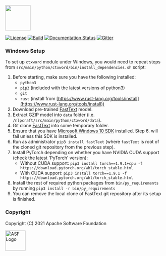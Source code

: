 <!--
 Licensed to the Apache Software Foundation (ASF) under one or more
 contributor license agreements.  See the NOTICE file distributed with
 this work for additional information regarding copyright ownership.
 The ASF licenses this file to You under the Apache License, Version 2.0
 (the "License"); you may not use this file except in compliance with
 the License.  You may obtain a copy of the License at

      http://www.apache.org/licenses/LICENSE-2.0

 Unless required by applicable law or agreed to in writing, software
 distributed under the License is distributed on an "AS IS" BASIS,
 WITHOUT WARRANTIES OR CONDITIONS OF ANY KIND, either express or implied.
 See the License for the specific language governing permissions and
 limitations under the License.
-->

<img src="https://nlpcraft.apache.org/images/nlpcraft_logo_black.gif" height="80px" alt="">
<br>

[![License](https://img.shields.io/badge/license-Apache%202-blue.svg)](https://raw.githubusercontent.com/apache/opennlp/master/LICENSE)
[![Build](https://github.com/apache/incubator-nlpcraft/workflows/build/badge.svg)](https://github.com/apache/incubator-nlpcraft/actions)
[![Documentation Status](https://img.shields.io/:docs-latest-green.svg)](https://nlpcraft.apache.org/docs.html)
[![Gitter](https://badges.gitter.im/apache-nlpcraft/community.svg)](https://gitter.im/apache-nlpcraft/community)

### Windows Setup
To set up `ctxword` module under Windows, you would need to repeat steps from `src/main/python/ctxword/bin/install_dependencies.sh` script:
 1. Before starting, make sure you have the following installed:
    - `python3`
    - `pip3` (included with the latest versions of python3)
    - `git`
    - `rust` (install from [https://www.rust-lang.org/tools/install](https://www.rust-lang.org/tools/install))
 2. Download pre-trained [FastText](https://dl.fbaipublicfiles.com/fasttext/vectors-crawl/cc.en.300.bin.gz) model.
 3. Extract GZIP model into `data` folder (i.e. `/nlpcraft/src/main/python/ctxword/data`).
 4. Git clone [FastText](https://github.com/facebookresearch/fastText.git) into some temporary folder.
 5. Ensure that you have [Microsoft Windows 10 SDK](https://developer.microsoft.com/en-US/windows/downloads/windows-10-sdk/) installed. Step 6. will fail unless this SDK is installed.
 6. Run as administrator `pip3 install fastText` (where `fastText` is root of the cloned git repository from the previous step).
 7. Install PyTorch depending on whether you have NVIDIA CUDA support (check the latest 'PyTorch' version):
    - Without CUDA support: `pip3 install torch==1.9.1+cpu -f https://download.pytorch.org/whl/torch_stable.html`
    - With CUDA support: `pip3 install torch==1.9.1 -f https://download.pytorch.org/whl/torch_stable.html`
 8. Install the rest of required python packages from `bin/py_requirements` by running `pip3 install -r bin/py_requirements`
 9. You can remove the local clone of FastText git repository after its setup is finished.
 
 ### Copyright
 Copyright (C) 2021 Apache Software Foundation
 
 <img src="https://www.apache.org/img/ASF20thAnniversary.jpg" height="64px" alt="ASF Logo"> 
